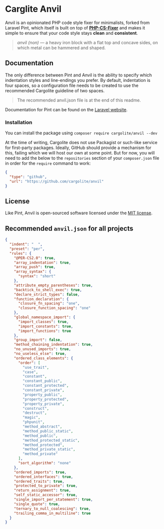 # Carglite Anvil

Anvil is an opinionated PHP code style fixer for minimalists, forked from Laravel Pint, which itself is built on top of **[PHP-CS-Fixer](https://github.com/FriendsOfPHP/PHP-CS-Fixer)** and makes it simple to ensure that your code style stays **clean** and **consistent**.

> *anvil (non)* — a heavy iron block with a flat top and concave sides, on which metal can be hammered and shaped.

## Documentation

The only difference between Pint and Anvil is the ability to specify which indentation styles and line-endings you prefer. By default, indentation is four spaces, so a configuration file needs to be created to use the recommended Cargolite guideline of two spaces.

> The recommended anvil.json file is at the end of this readme.

Documentation for Pint can be found on the [Laravel website](https://laravel.com/docs/pint).

### Installation

You can install the package using `composer require cargolite/anvil --dev`

At the time of writing, Cargolite does not use Packagist or such-like service for first-party packages. Ideally, GitHub should provide a mechanism for this, failing which we will host our own at some point. But for now, you will need to add the below to the `repositories` section of your `composer.json` file in order for the `require` command to work:

```json
{
  "type": "github",
  "url": "https://github.com/cargolite/anvil"
}
```

## License

Like Pint, Anvil is open-sourced software licensed under the [MIT license](LICENSE.md).

## Recommended `anvil.json` for all projects

```json
{
  "indent": "  ",
  "preset": "per",
  "rules": {
    "@PER-CS2.0": true,
    "array_indentation": true,
    "array_push": true,
    "array_syntax": {
      "syntax": "short"
    },
    "attribute_empty_parentheses": true,
    "backtick_to_shell_exec": true,
    "declare_strict_types": false,
    "function_declaration": {
      "closure_fn_spacing": "one",
      "closure_function_spacing": "one"
    },
    "global_namespace_import": {
      "import_classes": true,
      "import_constants": true,
      "import_functions": true
    },
    "group_import": false,
    "method_chaining_indentation": true,
    "no_unused_imports": true,
    "no_useless_else": true,
    "ordered_class_elements": {
      "order": [
        "use_trait",
        "case",
        "constant",
        "constant_public",
        "constant_protected",
        "constant_private",
        "property_public",
        "property_protected",
        "property_private",
        "construct",
        "destruct",
        "magic",
        "phpunit",
        "method_abstract",
        "method_public_static",
        "method_public",
        "method_protected_static",
        "method_protected",
        "method_private_static",
        "method_private"
      ],
      "sort_algorithm": "none"
    },
    "ordered_imports": true,
    "ordered_interfaces": true,
    "ordered_traits": true,
    "protected_to_private": true,
    "return_assignment": true,
    "self_static_accessor": true,
    "single_import_per_statement": true,
    "single_quote": true,
    "ternary_to_null_coalescing": true,
    "trailing_comma_in_multiline": true
  }
}
```
